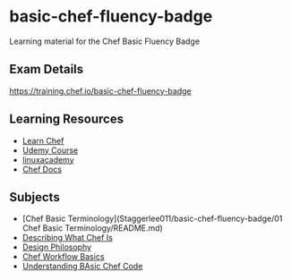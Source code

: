 # basic-chef-fluency-badge
Learning material for the Chef Basic Fluency Badge

## Exam Details
https://training.chef.io/basic-chef-fluency-badge

## Learning Resources
- [Learn Chef](https://learn.chef.io)
- [Udemy Course](https://www.udemy.com/chef-fundamentals-a-recipe-for-automating-infrastructure/learn/v4/overview)
- [linuxacademy](https://linuxacademy.com/devops/training/course/name/certified-chef-developer-basic-chef-fluency-badge)
- [Chef Docs](https://docs.chef.io/chef_overview.html)

## Subjects
- [Chef Basic Terminology](Staggerlee011/basic-chef-fluency-badge/01 Chef Basic Terminology/README.md)
- [Describing What Chef Is]()
- [Design Philosophy]()
- [Chef Workflow Basics]()
- [Understanding BAsic Chef Code]()
